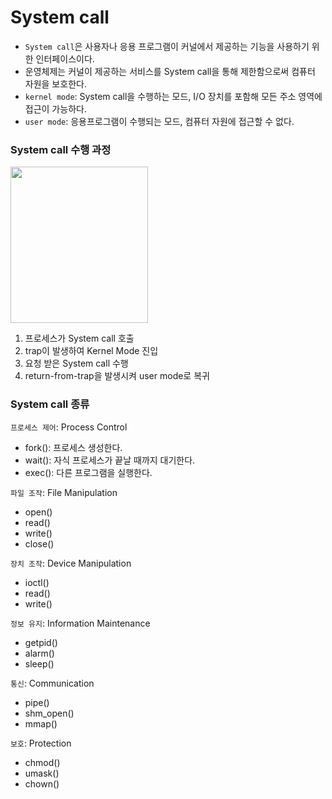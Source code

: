 # System call
* `System call`은 사용자나 응용 프로그램이 커널에서 제공하는 기능을 사용하기 위한 인터페이스이다.
* 운영체제는 커널이 제공하는 서비스를 System call을 통해 제한함으로써 컴퓨터 자원을 보호한다.
* `kernel mode`: System call을 수행하는 모드, I/O 장치를 포함해 모든 주소 영역에 접근이 가능하다.
* `user mode`: 응용프로그램이 수행되는 모드, 컴퓨터 자원에 접근할 수 없다.

### System call 수행 과정
<img src="https://img1.daumcdn.net/thumb/R1280x0/?scode=mtistory2&fname=https%3A%2F%2Fblog.kakaocdn.net%2Fdn%2FALlGh%2FbtquL0XgOow%2FqaDksq1AsUKrpZKEzSu0DK%2Fimg.png" width="220" height="250">

1. 프로세스가 System call 호출
2. trap이 발생하여 Kernel Mode 진입
3. 요청 받은 System call 수행
4. return-from-trap을 발생시켜 user mode로 복귀

### System call 종류
`프로세스 제어`: Process Control
* fork(): 프로세스 생성한다.
* wait(): 자식 프로세스가 끝날 때까지 대기한다.
* exec(): 다른 프로그램을 실행한다.

`파일 조작`: File Manipulation  
* open()
* read()
* write()
* close()

`장치 조작`: Device Manipulation  
* ioctl()
* read()
* write()

`정보 유지`: Information Maintenance  
* getpid()
* alarm()
* sleep()

`통신`: Communication  
* pipe()
* shm_open()
* mmap()

`보호`: Protection  
* chmod()
* umask()
* chown()  
